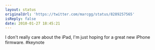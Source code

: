 ```yaml
---
layout: status
originalUrl: 'https://twitter.com/marcgg/status/8289257565'
isReply: false
date: 2010-01-27 18:45:21
---
```


I don't really care about the iPad, I'm just hoping for a great new iPhone firmware. #keynote
